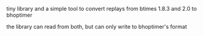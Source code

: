 tiny library and a simple tool to convert replays from btimes 1.8.3 and 2.0 to bhoptimer

the library can read from both, but can only write to bhoptimer's format
